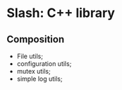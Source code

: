 # Slash: C++ library

## Composition

* File utils;
* configuration utils;
* mutex utils;
* simple log utils;

